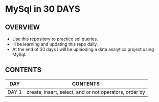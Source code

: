 # MySql in 30 DAYS

## OVERVIEW
* Use this repository to practice sql queries.
* Ill be learning and updating this repo daily.
* At the end of 30 days i will be uplaoding a data analytics project using MySql.

## CONTENTS
|   DAY   | CONTENTS                                               |
|----     | -----                                                  |
|  DAY 1  | create, insert, select, and or not operators, order by|
